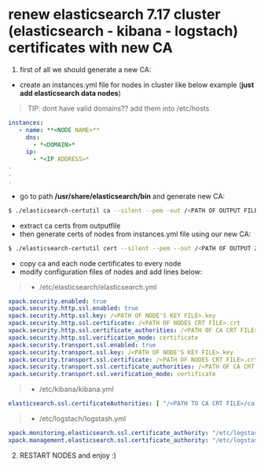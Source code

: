 # renew elasticsearch 7.17 cluster (elasticsearch - kibana - logstach) certificates with new CA

1. first of all we should generate a new CA:
- create an instances.yml file for nodes in cluster like below example (**just add elasticsearch data nodes**)
> TIP: dont have valid domains?? add them into /etc/hosts
```yaml
instances:
   - name: **<NODE NAME>**
     dns:
       - *<DOMAIN>*
     ip:
       - *<IP ADDRESS>*
.
.
.

```
- go to path **/usr/share/elasticsearch/bin** and generate new CA:
```bash
$ ./elasticsearch-certutil ca --silent --pem -out /<PATH OF OUTPUT FILE>/ca.zip
```
- extract ca certs from outputfile
- then generate certs of nodes from instances.yml file using our new CA:
```bash
$ ./elasticsearch-certutil cert --silent --pem --out /<PATH OF OUTPUT ZIP FILE OF NODE CERTIFICATES>/certs-a.zip --in /<PATH TO INSTANCES YML FILE>/instance.yml --ca-cert /<PATH TO CA CRT FILE>/ca.crt --ca-key /<PATH TO CA KEY FILE>/ca.key
```
- copy ca and each node certificates to every node
- modify configuration files of nodes and add lines below:
> - /etc/elasticsearch/elasticsearch.yml
```yaml
xpack.security.enabled: true
xpack.security.http.ssl.enabled: true
xpack.security.http.ssl.key: /<PATH OF NODE'S KEY FILE>.key
xpack.security.http.ssl.certificate: /<PATH OF NODES CRT FILE>.crt
xpack.security.http.ssl.certificate_authorities: /<PATH OF CA CRT FILE>/ca.crt
xpack.security.http.ssl.verification_mode: certificate
xpack.security.transport.ssl.enabled: true
xpack.security.transport.ssl.key: /<PATH OF NODE'S KEY FILE>.key
xpack.security.transport.ssl.certificate: /<PATH OF NODES CRT FILE>.crt
xpack.security.transport.ssl.certificate_authorities: /<PATH OF CA CRT FILE>/ca.crt
xpack.security.transport.ssl.verification_mode: certificate
```

> - /etc/kibana/kibana.yml
```yaml
elasticsearch.ssl.certificateAuthorities: [ "/<PATH TO CA CRT FILE>/ca.crt" ]
```

> - /etc/logstach/logstash.yml

```yaml
xpack.monitoring.elasticsearch.ssl.certificate_authority: "/etc/logstash/certs/ca.crt"
xpack.management.elasticsearch.ssl.certificate_authority: "/etc/logstash/certs/ca.crt"
```
2. RESTART NODES and enjoy :)